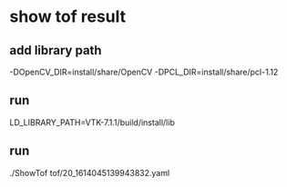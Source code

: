 # show tof result
## add library path
-DOpenCV_DIR=install/share/OpenCV -DPCL_DIR=install/share/pcl-1.12
## run 
LD_LIBRARY_PATH=VTK-7.1.1/build/install/lib
## run 
./ShowTof tof/20_1614045139943832.yaml